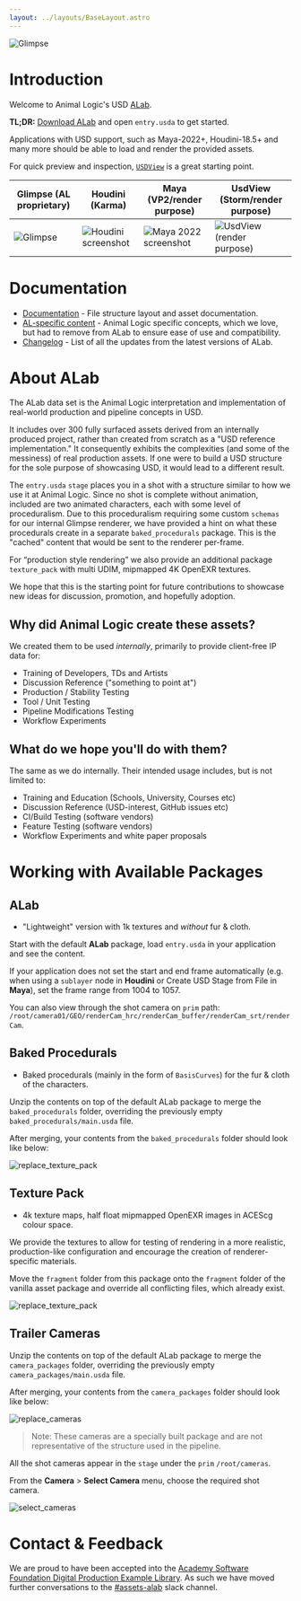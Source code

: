 ```yaml
---
layout: ../layouts/BaseLayout.astro
---
```


![Glimpse](../../public/doc_header.jpg)

# Introduction

Welcome to Animal Logic's USD [ALab](https://animallogic.com/alab/).

**TL;DR:** [Download ALab](https://dpel.aswf.io/alab/) and open `entry.usda` to get started.

Applications with USD support, such as Maya-2022+, Houdini-18.5+ and many more should be able to load and render the provided assets.

For quick preview and inspection, [`USDView`](https://graphics.pixar.com/usd/docs/USD-Toolset.html#USDToolset-usdview) is a great starting point.

| Glimpse (AL proprietary)                    | Houdini (Karma)                                        | Maya (VP2/render purpose)                             | UsdView (Storm/render purpose)                               |
| ------------------------------------------- | ------------------------------------------------------ | ----------------------------------------------------- | ------------------------------------------------------------ |
| ![Glimpse](../../public/glimpse_phase2.png) | ![Houdini screenshot](../../public/houdini_phase2.png) | ![Maya 2022 screenshot](../../public/maya_phase2.png) | ![UsdView (render purpose)](../../public/usdview_phase2.png) |

# Documentation

- [Documentation](./documentation) - File structure layout and asset documentation.
- [AL-specific content](./alSpecific) - Animal Logic specific concepts, which we love, but had to remove from ALab to ensure ease of use and compatibility.
- [Changelog](./changelog) - List of all the updates from the latest versions of ALab.

# About ALab

The ALab data set is the Animal Logic interpretation and implementation of real-world production and pipeline concepts in USD.

It includes over 300 fully surfaced assets derived from an internally produced project, rather than created from scratch as a "USD reference implementation." It consequently exhibits the complexities (and some of the messiness) of real production assets. If one were to build a USD structure for the sole purpose of showcasing USD, it would lead to a different result.

The `entry.usda` `stage` places you in a shot with a structure similar to how we use it at Animal Logic. Since no shot is complete without animation, included are two animated characters, each with some level of proceduralism. Due to this proceduralism requiring some custom `schemas` for our internal Glimpse renderer, we have provided a hint on what these procedurals create in a separate `baked_procedurals` package. This is the "cached" content that would be sent to the renderer per-frame.

For “production style rendering” we also provide an additional package `texture_pack` with multi UDIM, mipmapped 4K OpenEXR textures.

We hope that this is the starting point for future contributions to showcase new ideas for discussion, promotion, and hopefully adoption.

## Why did Animal Logic create these assets?

We created them to be used _internally_, primarily to provide client-free IP data for:

- Training of Developers, TDs and Artists
- Discussion Reference ("something to point at")
- Production / Stability Testing
- Tool / Unit Testing
- Pipeline Modifications Testing
- Workflow Experiments

## What do we hope you'll do with them?

The same as we do internally. Their intended usage includes, but is not limited to:

- Training and Education (Schools, University, Courses etc)
- Discussion Reference (USD-interest, GitHub issues etc)
- CI/Build Testing (software vendors)
- Feature Testing (software vendors)
- Workflow Experiments and white paper proposals

# Working with Available Packages

## ALab

- "Lightweight" version with 1k textures and _without_ fur & cloth.

Start with the default **ALab** package, load `entry.usda` in your application and see the content.

If your application does not set the start and end frame automatically (e.g. when using a `sublayer` node in **Houdini** or Create USD Stage from File in **Maya**), set the frame range from 1004 to 1057.

You can also view through the shot camera on `prim` path: `/root/camera01/GEO/renderCam_hrc/renderCam_buffer/renderCam_srt/renderCam`.

## Baked Procedurals

- Baked procedurals (mainly in the form of `BasisCurves`) for the fur & cloth of the characters.

Unzip the contents on top of the default ALab package to merge the `baked_procedurals` folder, overriding the previously empty `baked_procedurals/main.usda` file.

After merging, your contents from the `baked_procedurals` folder should look like below:

![replace_texture_pack](../../public/baked_procedurals.jpg)

## Texture Pack

- 4k texture maps, half float mipmapped OpenEXR images in ACEScg colour space.

We provide the textures to allow for testing of rendering in a more realistic, production-like configuration and encourage the creation of renderer-specific materials.

Move the `fragment` folder from this package onto the `fragment` folder of the vanilla asset package and override all conflicting files, which already exist.

![replace_texture_pack](../../public/textures_install.png)

## Trailer Cameras

Unzip the contents on top of the default ALab package to merge the `camera_packages` folder, overriding the previously empty `camera_packages/main.usda` file.

After merging, your contents from the `camera_packages` folder should look like below:

![replace_cameras](../../public/trailer_cameras.png)

> Note: These cameras are a specially built package and are not representative of the structure used in the pipeline.

All the shot cameras appear in the `stage` under the `prim` `/root/cameras`.

From the **Camera** > **Select Camera** menu, choose the required shot camera.

![select_cameras](../../public/multiple_camera_prims.png)

# Contact & Feedback

We are proud to have been accepted into the [Academy Software Foundation Digital Production Example Library](https://dpel.aswf.io). As such we have moved further conversations to the [#assets-alab](https://academysoftwarefdn.slack.com/channels/C03S4QB8N04) slack channel.
